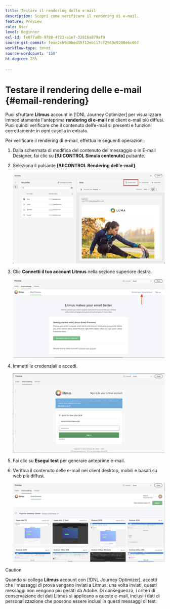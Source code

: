 ```yaml
---
title: Testare il rendering delle e-mail
description: Scopri come verificare il rendering di e-mail.
feature: Preview
role: User
level: Beginner
exl-id: fe077a8b-9788-4723-a1e7-32816a879af9
source-git-commit: feae2cb9d0bed35f12eb117cf2969c9290ebc06f
workflow-type: tm+mt
source-wordcount: '158'
ht-degree: 23%

---
```


# Testare il rendering delle e-mail {#email-rendering}

Puoi sfruttare **Litmus** account in [!DNL Journey Optimizer] per visualizzare immediatamente l&#39;anteprima **rendering di e-mail** nei client e-mail più diffusi. Puoi quindi verificare che il contenuto dell’e-mail si presenti e funzioni correttamente in ogni casella in entrata.

Per verificare il rendering di e-mail, effettua le seguenti operazioni:

1. Dalla schermata di modifica del contenuto del messaggio o in E-mail Designer, fai clic su **[!UICONTROL Simula contenuto]** pulsante.

1. Seleziona il pulsante **[!UICONTROL Rendering dell’e-mail]**.

   ![](../email/assets/email-rendering-button.png)

1. Clic **Connetti il tuo account Litmus** nella sezione superiore destra.

   ![](../email/assets/email-rendering-litmus.png)

1. Immetti le credenziali e accedi.

   ![](../email/assets/email-rendering-credentials.png)

1. Fai clic su **Esegui test** per generare anteprime e-mail.

1. Verifica il contenuto delle e-mail nei client desktop, mobili e basati su web più diffusi.

   ![](../email/assets/email-rendering-previews.png)

>[!CAUTION]
>
>Quando si collega **Litmus** account con [!DNL Journey Optimizer], accetti che i messaggi di prova vengano inviati a Litmus: una volta inviati, questi messaggi non vengono più gestiti da Adobe. Di conseguenza, i criteri di conservazione dei dati Litmus si applicano a queste e-mail, inclusi i dati di personalizzazione che possono essere inclusi in questi messaggi di test.

